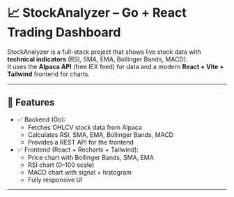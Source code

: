 # 📈 StockAnalyzer – Go + React Trading Dashboard

StockAnalyzer is a full-stack project that shows live stock data with **technical indicators** (RSI, SMA, EMA, Bollinger Bands, MACD).  
It uses the **Alpaca API** (free IEX feed) for data and a modern **React + Vite + Tailwind** frontend for charts.

---

## 🚀 Features
- ✅ Backend (Go):
  - Fetches OHLCV stock data from Alpaca
  - Calculates RSI, SMA, EMA, Bollinger Bands, MACD
  - Provides a REST API for the frontend
- ✅ Frontend (React + Recharts + Tailwind):
  - Price chart with Bollinger Bands, SMA, EMA
  - RSI chart (0–100 scale)
  - MACD chart with signal + histogram
  - Fully responsive UI

---


